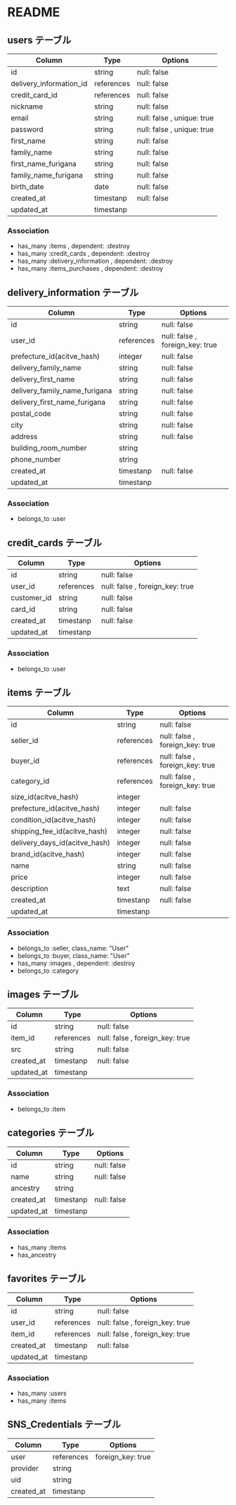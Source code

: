 # README

<!-- active_hashで作成するデータ郡については以下判断で処理 -->
<!-- テーブルは作成しない／Associationにも記述しない／Colum,Type,Optionは記述する -->

## users テーブル

| Column                  | Type       | Options                    |
| ----------------------- | ---------- | -------------------------- |
| id                      | string     | null: false                |
| delivery_information_id | references | null: false                |
| credit_card_id          | references | null: false                |
| nickname                | string     | null: false                |
| email                   | string     | null: false , unique: true |
| password                | string     | null: false , unique: true |
| first_name              | string     | null: false                |
| family_name             | string     | null: false                |
| first_name_furigana     | string     | null: false                |
| family_name_furigana    | string     | null: false                |
| birth_date              | date       | null: false                |
| created_at              | timestanp  | null: false                |
| updated_at              | timestanp  |                            |

### Association

- has_many :items , dependent: :destroy
- has_many :credit_cards , dependent: :destroy
- has_many :delivery_information , dependent: :destroy
- has_many :items_purchases , dependent: :destroy

## delivery_information テーブル

| Column                        | Type       | Options                         |
| ----------------------------- | ---------- | ------------------------------- |
| id                            | string     | null: false                     |
| user_id                       | references | null: false , foreign_key: true |
| prefecture_id(acitve_hash)    | integer    | null: false                     |
| delivery_family_name          | string     | null: false                     |
| delivery_first_name           | string     | null: false                     |
| delivery_family_name_furigana | string     | null: false                     |
| delivery_first_name_furigana  | string     | null: false                     |
| postal_code                   | string     | null: false                     |
| city                          | string     | null: false                     |
| address                       | string     | null: false                     |
| building_room_number          | string     |                                 |
| phone_number                  | string     |                                 |
| created_at                    | timestanp  | null: false                     |
| updated_at                    | timestanp  |                                 |

### Association

- belongs_to :user

## credit_cards テーブル

| Column      | Type       | Options                         |
| ----------- | ---------- | ------------------------------- |
| id          | string     | null: false                     |
| user_id     | references | null: false , foreign_key: true |
| customer_id | string     | null: false                     |
| card_id     | string     | null: false                     |
| created_at  | timestanp  | null: false                     |
| updated_at  | timestanp  |                                 |

### Association

- belongs_to :user

## items テーブル

| Column                        | Type       | Options                         |
| ----------------------------- | ---------- | ------------------------------- |
| id                            | string     | null: false                     |
| seller_id                     | references | null: false , foreign_key: true |
| buyer_id                      | references | null: false , foreign_key: true |
| category_id                   | references | null: false , foreign_key: true |
| size_id(acitve_hash)          | integer    |                                 |
| prefecture_id(acitve_hash)    | integer    | null: false                     |
| condition_id(acitve_hash)     | integer    | null: false                     |
| shipping_fee_id(acitve_hash)  | integer    | null: false                     |
| delivery_days_id(acitve_hash) | integer    | null: false                     |
| brand_id(acitve_hash)         | integer    | null: false                     |
| name                          | string     | null: false                     |
| price                         | integer    | null: false                     |
| description                   | text       | null: false                     |
| created_at                    | timestanp  | null: false                     |
| updated_at                    | timestanp  |                                 |

### Association

- belongs_to :seller, class_name: "User"
- belongs_to :buyer, class_name: "User"
- has_many :images , dependent: :destroy
- belongs_to :category

## images テーブル

| Column     | Type       | Options                         |
| ---------- | ---------- | ------------------------------- |
| id         | string     | null: false                     |
| item_id    | references | null: false , foreign_key: true |
| src        | string     | null: false                     |
| created_at | timestanp  | null: false                     |
| updated_at | timestanp  |                                 |

### Association

- belongs_to :item

## categories テーブル

| Column     | Type      | Options     |
| ---------- | --------- | ----------- |
| id         | string    | null: false |
| name       | string    | null: false |
| ancestry   | string    |             |
| created_at | timestanp | null: false |
| updated_at | timestanp |             |

### Association

- has_many :items
- has_ancestry

## favorites テーブル

| Column     | Type       | Options                         |
| ---------- | ---------- | ------------------------------- |
| id         | string     | null: false                     |
| user_id    | references | null: false , foreign_key: true |
| item_id    | references | null: false , foreign_key: true |
| created_at | timestanp  | null: false                     |
| updated_at | timestanp  |                                 |

### Association

- has_many :users
- has_many :items

## SNS_Credentials テーブル

| Column     | Type       | Options           |
| ---------- | ---------- | ----------------- |
| user       | references | foreign_key: true |
| provider   | string     |                   |
| uid        | string     |                   |
| created_at | timestanp  |                   |